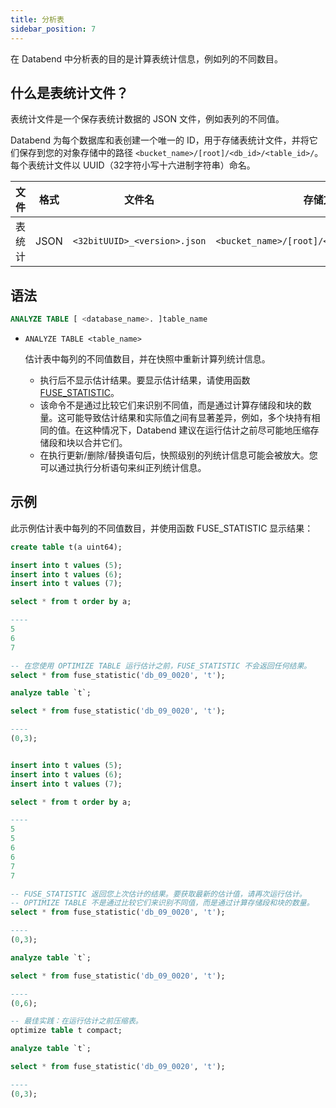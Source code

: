 ```yaml
---
title: 分析表
sidebar_position: 7
---
```


在 Databend 中分析表的目的是计算表统计信息，例如列的不同数目。

## 什么是表统计文件？

表统计文件是一个保存表统计数据的 JSON 文件，例如表列的不同值。

Databend 为每个数据库和表创建一个唯一的 ID，用于存储表统计文件，并将它们保存到您的对象存储中的路径 `<bucket_name>/[root]/<db_id>/<table_id>/`。每个表统计文件以 UUID（32字符小写十六进制字符串）命名。

| 文件            | 格式 | 文件名                     | 存储文件夹                                 |
|-----------------|------|----------------------------|--------------------------------------------|
| 表统计          | JSON | `<32bitUUID>_<version>.json` | `<bucket_name>/[root]/<db_id>/<table_id>/_ts/` |

## 语法
```sql
ANALYZE TABLE [ <database_name>. ]table_name
```

- `ANALYZE TABLE <table_name>`

    估计表中每列的不同值数目，并在快照中重新计算列统计信息。

    - 执行后不显示估计结果。要显示估计结果，请使用函数 [FUSE_STATISTIC](../../../20-sql-functions/16-system-functions/fuse_statistic.md)。
    - 该命令不是通过比较它们来识别不同值，而是通过计算存储段和块的数量。这可能导致估计结果和实际值之间有显著差异，例如，多个块持有相同的值。在这种情况下，Databend 建议在运行估计之前尽可能地压缩存储段和块以合并它们。
    - 在执行更新/删除/替换语句后，快照级别的列统计信息可能会被放大。您可以通过执行分析语句来纠正列统计信息。

## 示例

此示例估计表中每列的不同值数目，并使用函数 FUSE_STATISTIC 显示结果：

```sql
create table t(a uint64);

insert into t values (5);
insert into t values (6);
insert into t values (7);

select * from t order by a;

----
5
6
7

-- 在您使用 OPTIMIZE TABLE 运行估计之前，FUSE_STATISTIC 不会返回任何结果。
select * from fuse_statistic('db_09_0020', 't');

analyze table `t`;

select * from fuse_statistic('db_09_0020', 't');

----
(0,3);


insert into t values (5);
insert into t values (6);
insert into t values (7);

select * from t order by a;

----
5
5
6
6
7
7

-- FUSE_STATISTIC 返回您上次估计的结果。要获取最新的估计值，请再次运行估计。
-- OPTIMIZE TABLE 不是通过比较它们来识别不同值，而是通过计算存储段和块的数量。
select * from fuse_statistic('db_09_0020', 't');

----
(0,3);

analyze table `t`;

select * from fuse_statistic('db_09_0020', 't');

----
(0,6);

-- 最佳实践：在运行估计之前压缩表。
optimize table t compact;

analyze table `t`;

select * from fuse_statistic('db_09_0020', 't');

----
(0,3);
```